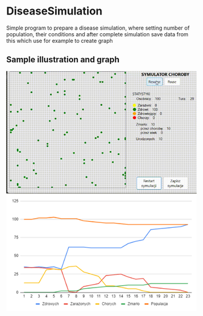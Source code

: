 # DiseaseSimulation
Simple program to prepare a disease simulation, where setting number of population, their conditions and after complete simulation save data from this which use for example to create graph

## Sample illustration and graph
![Simulation GIF](/simulation.gif?raw=true "Simulation GIF")
![Simulation Plot](/plot.png?raw=true "Simulation Plot")